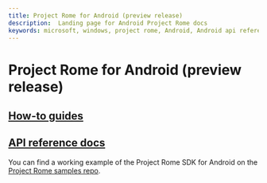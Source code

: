 ```yaml
---
title: Project Rome for Android (preview release)
description:  Landing page for Android Project Rome docs
keywords: microsoft, windows, project rome, Android, Android api reference, iPhone 
---
```


# Project Rome for Android (preview release)

## [How-to guides](how-to-guides/readme.md)
## [API reference docs](api-reference/readme.md)

You can find a working example of the Project Rome SDK for Android on the [Project Rome samples repo](https://github.com/Microsoft/project-rome/tree/master/Android).
